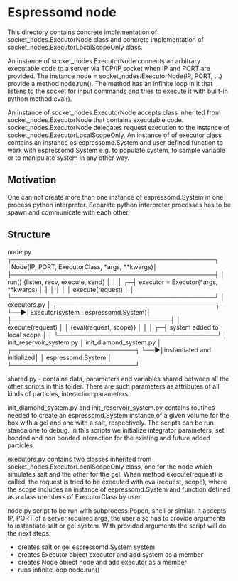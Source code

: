 # Espressomd node
This directory contains concrete implementation of socket_nodes.ExecutorNode class and concrete implementation of socket_nodes.ExecutorLocalScopeOnly class. 

An instance of socket_nodes.ExecutorNode connects an arbitrary executable code to a server via TCP/IP socket when IP and PORT are provided. The instance node = socket_nodes.ExecutorNode(IP, PORT, ...) provide a method node.run(). The method has an infinite loop in it that listens to the socket for input commands and tries to execute it with built-in python method eval().

An instance of socket_nodes.ExecutorNode accepts class inherited from socket_nodes.ExecutorNode that contains executable code. socket_nodes.ExecutorNode delegates request execution to the instance of socket_nodes.ExecutorLocalScopeOnly. An instance of of executor class contains an instance os espressomd.System and user defined function to work with espressomd.System e.g. to populate system, to sample variable or to manipulate system in any other way.

## Motivation
One can not create more than one instance of espressomd.System in one process python interpreter. Separate python interpreter processes has to be spawn and communicate with each other.

## Structure
   node.py
  ┌──────────────────────────────────────────────┐
  │Node(IP, PORT, ExecutorClass, *args, **kwargs)│
  ├──────────────────────────────────────────────┤
  │ run() {listen, recv, execute, send}          │
  │                                              │
┌─┤ executor = Executor(*args, **kwargs)         │
│ │                                              │
│ │ execute(request)                             │
│ └──────────────────────────────────────────────┘
│    executors.py
│   ┌────────────────────────────────────┐
└──►│Executor(system : espressomd.System)│
    ├────────────────────────────────────┤
    │ execute(request)                   │
    │   {eval(request, scope)}           │
    │                                    │
  ┌─┤ system added to local scope        │
  │ └────────────────────────────────────┘
  │    init_reservoir_system.py
  │    init_diamond_system.py
  │   ┌────────────────────────────┐
  └──►│instantiated and initialized│
      │     espressomd.System      │
      └────────────────────────────┘

shared.py - contains data, parameters and variables shared between all the other scripts in this folder. There are such parameters as attributes of all kinds of particles, interaction parameters.

init_diamond_system.py and init_reservoir_system.py contains routines needed to create an espressomd.System instance of a given volume for the box with a gel and one with a salt, respectively. The scripts can be run standalone to debug. In this scripts we initialize integrator parameters, set bonded and non bonded interaction for the existing and future added particles.

executors.py contains two classes inherited from socket_nodes.ExecutorLocalScopeOnly class, one for the node which simulates salt and the other for the gel. When method execute(request) is called, the request is tried to be executed with eval(request, scope), where the scope includes an instance of espressomd.System and function defined as a class members of ExecutorClass by user.

node.py script to be run with subprocess.Popen, shell or similar. It accepts IP, PORT of a server required args, the user also has to provide arguments to instantiate salt or gel system. With provided arguments the script will do the next steps: 
 - creates salt or gel espressomd.System system
 - creates Executor object executor and add system as a member
 - creates Node object node and add executor as a member
 - runs infinite loop node.run()